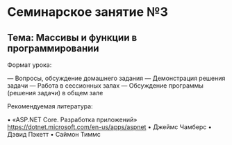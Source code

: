 # Семинарское занятие №3
## Тема: Массивы и функции в программировании

Формат урока:

— Вопросы, обсуждение домашнего задания
— Демонстрация решения задачи
— Работа в сессионных залах
— Обсуждение программы (решения задачи) в общем зале


Рекомендуемая литература:

• «ASP.NET Core. Разработка приложений»	https://dotnet.microsoft.com/en-us/apps/aspnet
• Джеймс Чамберс
• Дэвид Пэкетт
• Саймон Тиммс